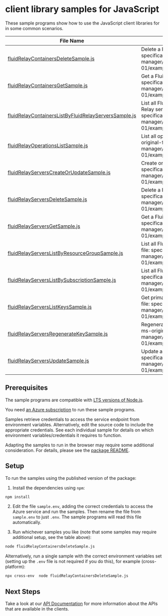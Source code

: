 # client library samples for JavaScript

These sample programs show how to use the JavaScript client libraries for in some common scenarios.

| **File Name**                                                                                             | **Description**                                                                                                                                                                                                                                  |
| --------------------------------------------------------------------------------------------------------- | ------------------------------------------------------------------------------------------------------------------------------------------------------------------------------------------------------------------------------------------------ |
| [fluidRelayContainersDeleteSample.js][fluidrelaycontainersdeletesample]                                   | Delete a Fluid Relay container. x-ms-original-file: specification/fluidrelay/resource-manager/Microsoft.FluidRelay/stable/2022-06-01/examples/FluidRelayContainers_Delete.json                                                                   |
| [fluidRelayContainersGetSample.js][fluidrelaycontainersgetsample]                                         | Get a Fluid Relay container. x-ms-original-file: specification/fluidrelay/resource-manager/Microsoft.FluidRelay/stable/2022-06-01/examples/FluidRelayContainers_Get.json                                                                         |
| [fluidRelayContainersListByFluidRelayServersSample.js][fluidrelaycontainerslistbyfluidrelayserverssample] | List all Fluid Relay containers which are children of a given Fluid Relay server. x-ms-original-file: specification/fluidrelay/resource-manager/Microsoft.FluidRelay/stable/2022-06-01/examples/FluidRelayContainers_ListByFluidRelayServer.json |
| [fluidRelayOperationsListSample.js][fluidrelayoperationslistsample]                                       | List all operations provided by Microsoft.FluidRelay. x-ms-original-file: specification/fluidrelay/resource-manager/Microsoft.FluidRelay/stable/2022-06-01/examples/FluidRelayServerOperations.json                                              |
| [fluidRelayServersCreateOrUpdateSample.js][fluidrelayserverscreateorupdatesample]                         | Create or Update a Fluid Relay server. x-ms-original-file: specification/fluidrelay/resource-manager/Microsoft.FluidRelay/stable/2022-06-01/examples/FluidRelayServers_CreateOrUpdate.json                                                       |
| [fluidRelayServersDeleteSample.js][fluidrelayserversdeletesample]                                         | Delete a Fluid Relay server. x-ms-original-file: specification/fluidrelay/resource-manager/Microsoft.FluidRelay/stable/2022-06-01/examples/FluidRelayServers_Delete.json                                                                         |
| [fluidRelayServersGetSample.js][fluidrelayserversgetsample]                                               | Get a Fluid Relay server. x-ms-original-file: specification/fluidrelay/resource-manager/Microsoft.FluidRelay/stable/2022-06-01/examples/FluidRelayServers_Get.json                                                                               |
| [fluidRelayServersListByResourceGroupSample.js][fluidrelayserverslistbyresourcegroupsample]               | List all Fluid Relay servers in a resource group. x-ms-original-file: specification/fluidrelay/resource-manager/Microsoft.FluidRelay/stable/2022-06-01/examples/FluidRelayServers_ListByResourceGroup.json                                       |
| [fluidRelayServersListBySubscriptionSample.js][fluidrelayserverslistbysubscriptionsample]                 | List all Fluid Relay servers in a subscription. x-ms-original-file: specification/fluidrelay/resource-manager/Microsoft.FluidRelay/stable/2022-06-01/examples/FluidRelayServers_ListBySubscription.json                                          |
| [fluidRelayServersListKeysSample.js][fluidrelayserverslistkeyssample]                                     | Get primary and secondary key for this server. x-ms-original-file: specification/fluidrelay/resource-manager/Microsoft.FluidRelay/stable/2022-06-01/examples/FluidRelayServers_ListKeys.json                                                     |
| [fluidRelayServersRegenerateKeySample.js][fluidrelayserversregeneratekeysample]                           | Regenerate the primary or secondary key for this server. x-ms-original-file: specification/fluidrelay/resource-manager/Microsoft.FluidRelay/stable/2022-06-01/examples/FluidRelayServers_RegenerateKeys.json                                     |
| [fluidRelayServersUpdateSample.js][fluidrelayserversupdatesample]                                         | Update a Fluid Relay server. x-ms-original-file: specification/fluidrelay/resource-manager/Microsoft.FluidRelay/stable/2022-06-01/examples/FluidRelayServers_Update.json                                                                         |

## Prerequisites

The sample programs are compatible with [LTS versions of Node.js](https://github.com/nodejs/release#release-schedule).

You need [an Azure subscription][freesub] to run these sample programs.

Samples retrieve credentials to access the service endpoint from environment variables. Alternatively, edit the source code to include the appropriate credentials. See each individual sample for details on which environment variables/credentials it requires to function.

Adapting the samples to run in the browser may require some additional consideration. For details, please see the [package README][package].

## Setup

To run the samples using the published version of the package:

1. Install the dependencies using `npm`:

```bash
npm install
```

2. Edit the file `sample.env`, adding the correct credentials to access the Azure service and run the samples. Then rename the file from `sample.env` to just `.env`. The sample programs will read this file automatically.

3. Run whichever samples you like (note that some samples may require additional setup, see the table above):

```bash
node fluidRelayContainersDeleteSample.js
```

Alternatively, run a single sample with the correct environment variables set (setting up the `.env` file is not required if you do this), for example (cross-platform):

```bash
npx cross-env  node fluidRelayContainersDeleteSample.js
```

## Next Steps

Take a look at our [API Documentation][apiref] for more information about the APIs that are available in the clients.

[fluidrelaycontainersdeletesample]: https://github.com/Azure/azure-sdk-for-js/blob/main/sdk/fluidrelay/arm-fluidrelay/samples/v1/javascript/fluidRelayContainersDeleteSample.js
[fluidrelaycontainersgetsample]: https://github.com/Azure/azure-sdk-for-js/blob/main/sdk/fluidrelay/arm-fluidrelay/samples/v1/javascript/fluidRelayContainersGetSample.js
[fluidrelaycontainerslistbyfluidrelayserverssample]: https://github.com/Azure/azure-sdk-for-js/blob/main/sdk/fluidrelay/arm-fluidrelay/samples/v1/javascript/fluidRelayContainersListByFluidRelayServersSample.js
[fluidrelayoperationslistsample]: https://github.com/Azure/azure-sdk-for-js/blob/main/sdk/fluidrelay/arm-fluidrelay/samples/v1/javascript/fluidRelayOperationsListSample.js
[fluidrelayserverscreateorupdatesample]: https://github.com/Azure/azure-sdk-for-js/blob/main/sdk/fluidrelay/arm-fluidrelay/samples/v1/javascript/fluidRelayServersCreateOrUpdateSample.js
[fluidrelayserversdeletesample]: https://github.com/Azure/azure-sdk-for-js/blob/main/sdk/fluidrelay/arm-fluidrelay/samples/v1/javascript/fluidRelayServersDeleteSample.js
[fluidrelayserversgetsample]: https://github.com/Azure/azure-sdk-for-js/blob/main/sdk/fluidrelay/arm-fluidrelay/samples/v1/javascript/fluidRelayServersGetSample.js
[fluidrelayserverslistbyresourcegroupsample]: https://github.com/Azure/azure-sdk-for-js/blob/main/sdk/fluidrelay/arm-fluidrelay/samples/v1/javascript/fluidRelayServersListByResourceGroupSample.js
[fluidrelayserverslistbysubscriptionsample]: https://github.com/Azure/azure-sdk-for-js/blob/main/sdk/fluidrelay/arm-fluidrelay/samples/v1/javascript/fluidRelayServersListBySubscriptionSample.js
[fluidrelayserverslistkeyssample]: https://github.com/Azure/azure-sdk-for-js/blob/main/sdk/fluidrelay/arm-fluidrelay/samples/v1/javascript/fluidRelayServersListKeysSample.js
[fluidrelayserversregeneratekeysample]: https://github.com/Azure/azure-sdk-for-js/blob/main/sdk/fluidrelay/arm-fluidrelay/samples/v1/javascript/fluidRelayServersRegenerateKeySample.js
[fluidrelayserversupdatesample]: https://github.com/Azure/azure-sdk-for-js/blob/main/sdk/fluidrelay/arm-fluidrelay/samples/v1/javascript/fluidRelayServersUpdateSample.js
[apiref]: https://docs.microsoft.com/javascript/api/@azure/arm-fluidrelay?view=azure-node-preview
[freesub]: https://azure.microsoft.com/free/
[package]: https://github.com/Azure/azure-sdk-for-js/tree/main/sdk/fluidrelay/arm-fluidrelay/README.md
